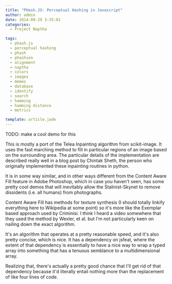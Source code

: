 ```yaml
---
title: "PHash.JS: Perceptual Hashing in Javascript"
author: admin
date: 2014-09-29 3:35:01
categories:
  - Project Naptha

tags: 
  - phash.js
  - perceptual hashing
  - phash
  - phashion
  - alignment
  - naptha
  - colors
  - images
  - memes
  - database
  - identify
  - search
  - hamming
  - hamming distance
  - metrics

template: article.jade
---
```


TODO: make a cool demo for this

This is mostly a port of the Telea Inpainting algorithm from scikit-image. It uses the fast marching method to fill in particular regions of an image based on the surrounding area. The particular details of the implementation are described really well in a blog post by Chintak Sheth, the person who originally implemented these inpainting routines in python.

It is in some way similar, and in other ways different from the Content Aware Fill feature in Adobe Photoshop, which in case you haven't seen, has some pretty cool demos that will inevitably allow the Stalinist-Skynet to remove dissidents (i.e. all humans) from photographs.

Content Aware Fill has methods for texture synthesis (I should totally linkify everything here to Wikipedia at some point) so it's more like the Exemplar based approach used by Criminisi. I think I heard a video somewhere that they used the method by Wexler, et al. but I'm not particularly keen on nailing down the exact algorithm.

It's an algorithm that operates at a pretty reasonable speed, and it's also pretty concise, which is nice. It has a dependency on jsfeat, where the extent of that dependency is essentially to have a nice way to wrap a typed array into something that has a tenuous semblance to a multidimensional array.

Realizing that, there's actually a pretty good chance that I'll get rid of that dependency because it'd literally entail nothing more than the replacement of like four lines of code.